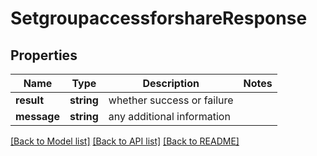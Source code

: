 # SetgroupaccessforshareResponse

## Properties
Name | Type | Description | Notes
------------ | ------------- | ------------- | -------------
**result** | **string** | whether success or failure | 
**message** | **string** | any additional information | 

[[Back to Model list]](../README.md#documentation-for-models) [[Back to API list]](../README.md#documentation-for-api-endpoints) [[Back to README]](../README.md)


